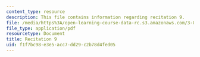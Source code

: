 ```yaml
---
content_type: resource
description: This file contains information regarding recitation 9.
file: /media/https%3A/open-learning-course-data-rc.s3.amazonaws.com/3-024-electronic-optical-and-magnetic-properties-of-materials-spring-2013/f1f7bc98e3e5acc7dd29c2b78d4fed05_MIT3_024S13_2012rec9.pdf
file_type: application/pdf
resourcetype: Document
title: Recitation 9
uid: f1f7bc98-e3e5-acc7-dd29-c2b78d4fed05
---
```

